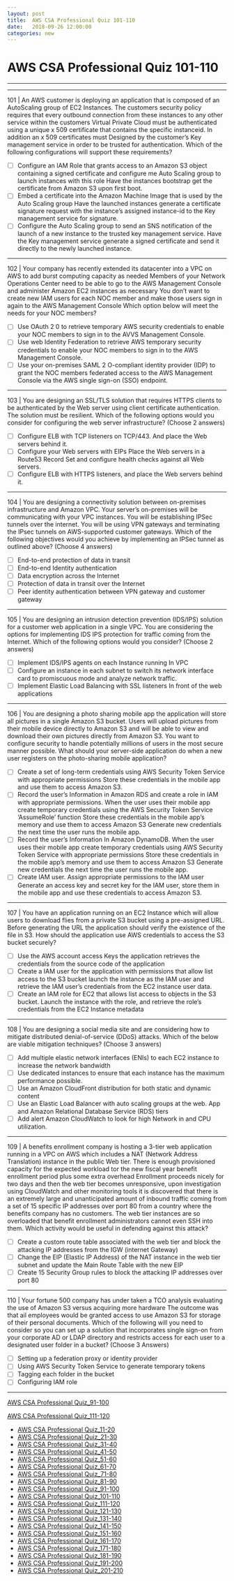 ```yaml
---
layout: post 
title:  AWS CSA Professional Quiz 101-110 
date:   2018-09-26 12:00:00
categories: new
---
```


AWS CSA Professional Quiz 101-110 
====
-----
-----
101 | An AWS customer is deploying an application that is composed of an AutoScaling group of EC2 Instances. The customers security policy requires that every outbound connection from these instances to any other service within the customers Virtual Private Cloud must be authenticated using a unique x 509 certificate that contains the specific instanceid. In addition an x 509 certificates must Designed by the customer’s Key management service in order to be trusted for authentication.
Which of the following configurations will support these requirements?

  - [ ] Configure an IAM Role that grants access to an Amazon S3 object containing a signed certificate and 
configure me Auto Scaling group to launch instances with this role Have the instances bootstrap get the 
certificate from Amazon S3 upon first boot.
  - [ ] Embed a certificate into the Amazon Machine Image that is used by the Auto Scaling group Have the 
launched instances generate a certificate signature request with the instance’s assigned instance-id to the Key 
management service for signature.
  - [ ] Configure the Auto Scaling group to send an SNS notification of the launch of a new instance to the trusted 
key management service. Have the Key management service generate a signed certificate and send it directly 
to the newly launched instance.

 ---------- 

102 | Your company has recently extended its datacenter into a VPC on AWS to add burst computing capacity as needed Members of your Network Operations Center need to be able to go to the AWS Management Console and administer Amazon EC2 instances as necessary You don’t want to create new IAM users for each NOC member and make those users sign in again to the AWS Management Console Which option below will meet the needs for your NOC members?

  - [ ] Use OAuth 2 0 to retrieve temporary AWS security credentials to enable your NOC members to sign in to 
the AVVS Management Console.
  - [ ] Use web Identity Federation to retrieve AWS temporary security credentials to enable your NOC members 
to sign in to the AWS Management Console.
  - [ ] Use your on-premises SAML 2 O-compliant identity provider (IDP) to grant the NOC members federated 
access to the AWS Management Console via the AWS single sign-on (SSO) endpoint.

 ---------- 

103 | You are designing an SSL/TLS solution that requires HTTPS clients to be authenticated by the Web server using client certificate authentication. The solution must be resilient.
Which of the following options would you consider for configuring the web server infrastructure? (Choose 2 answers)

  - [ ] Configure ELB with TCP listeners on TCP/443. And place the Web servers behind it.
  - [ ] Configure your Web servers with EIPs Place the Web servers in a Route53 Record Set and configure health 
checks against all Web servers.
  - [ ] Configure ELB with HTTPS listeners, and place the Web servers behind it.

 ---------- 

104 | You are designing a connectivity solution between on-premises infrastructure and Amazon VPC. Your server’s on-premises will be communicating with your VPC instances. You will be establishing IPSec tunnels over the internet. You will be using VPN gateways and terminating the IPsec tunnels on AWS-supported customer gateways.
Which of the following objectives would you achieve by implementing an IPSec tunnel as outlined above?
(Choose 4 answers)

  - [ ] End-to-end protection of data in transit
  - [ ] End-to-end Identity authentication
  - [ ] Data encryption across the Internet
  - [ ] Protection of data in transit over the Internet
  - [ ] Peer identity authentication between VPN gateway and customer gateway

 ---------- 

105 | You are designing an intrusion detection prevention (IDS/IPS) solution for a customer web application in a single VPC. You are considering the options for implementing IDS IPS protection for traffic coming from the
Internet.
Which of the following options would you consider? (Choose 2 answers)

  - [ ] Implement IDS/IPS agents on each Instance running In VPC
  - [ ] Configure an instance in each subnet to switch its network interface card to promiscuous mode and analyze 
network traffic.
  - [ ] Implement Elastic Load Balancing with SSL listeners In front of the web applications

 ---------- 

106 | You are designing a photo sharing mobile app the application will store all pictures in a single Amazon S3 bucket.
Users will upload pictures from their mobile device directly to Amazon S3 and will be able to view and download their own pictures directly from Amazon S3.
You want to configure security to handle potentially millions of users in the most secure manner possible.
What should your server-side application do when a new user registers on the photo-sharing mobile application?

  - [ ] Create a set of long-term credentials using AWS Security Token Service with appropriate permissions Store 
these credentials in the mobile app and use them to access Amazon S3.
  - [ ] Record the user’s Information in Amazon RDS and create a role in IAM with appropriate permissions. When 
the user uses their mobile app create temporary credentials using the AWS Security Token Service 
‘AssumeRole’ function Store these credentials in the mobile app’s memory and use them to access Amazon S3 
Generate new credentials the next time the user runs the mobile app.
  - [ ] Record the user’s Information In Amazon DynamoDB. When the user uses their mobile app create 
temporary credentials using AWS Security Token Service with appropriate permissions Store these credentials 
in the mobile app’s memory and use them to access Amazon S3 Generate new credentials the next time the 
user runs the mobile app.
  - [ ] Create IAM user. Assign appropriate permissions to the IAM user Generate an access key and secret key for 
the IAM user, store them in the mobile app and use these credentials to access Amazon S3.

 ---------- 

107 | You have an application running on an EC2 Instance which will allow users to download flies from a private S3 bucket using a pre-assigned URL. Before generating the URL the application should verify the existence of the file in S3.
How should the application use AWS credentials to access the S3 bucket securely?

  - [ ] Use the AWS account access Keys the application retrieves the credentials from the source code of the 
application
  - [ ] Create a IAM user for the application with permissions that allow list access to the S3 bucket launch the 
instance as the IAM user and retrieve the IAM user’s credentials from the EC2 instance user data.
  - [ ] Create an IAM role for EC2 that allows list access to objects in the S3 bucket. Launch the instance with the 
role, and retrieve the role’s credentials from the EC2 Instance metadata

 ---------- 

108 | You are designing a social media site and are considering how to mitigate distributed denial-of-service (DDoS) attacks. Which of the below are viable mitigation techniques? (Choose 3 answers)

  - [ ] Add multiple elastic network interfaces (ENIs) to each EC2 instance to increase the network bandwidth
  - [ ] Use dedicated instances to ensure that each instance has the maximum performance possible.
  - [ ] Use an Amazon CloudFront distribution for both static and dynamic content
  - [ ] Use an Elastic Load Balancer with auto scaling groups at the web. App and Amazon Relational Database 
Service (RDS) tiers
  - [ ] Add alert Amazon CloudWatch to look for high Network in and CPU utilization.

 ---------- 

109 | A benefits enrollment company is hosting a 3-tier web application running in a VPC on AWS which includes a
NAT (Network Address Translation) instance in the public Web tier. There is enough provisioned capacity for
the expected workload tor the new fiscal year benefit enrollment period plus some extra overhead Enrollment
proceeds nicely for two days and then the web tier becomes unresponsive, upon investigation using
CloudWatch and other monitoring tools it is discovered that there is an extremely large and unanticipated
amount of inbound traffic coming from a set of 15 specific IP addresses over port 80 from a country where the
benefits company has no customers. The web tier instances are so overloaded that benefit enrollment
administrators cannot even SSH into them. Which activity would be useful in defending against this attack?

  - [ ] Create a custom route table associated with the web tier and block the attacking IP addresses from the IGW 
(internet Gateway)
  - [ ] Change the EIP (Elastic IP Address) of the NAT instance in the web tier subnet and update the Main Route 
Table with the new EIP
  - [ ] Create 15 Security Group rules to block the attacking IP addresses over port 80

 ---------- 

110 | Your fortune 500 company has under taken a TCO analysis evaluating the use of Amazon S3 versus acquiring more hardware The outcome was that ail employees would be granted access to use Amazon S3 for storage of
their personal documents. Which of the following will you need to consider so you can set up a solution that incorporates single sign-on from your corporate AD or LDAP directory and restricts access for each user to a designated user folder in a bucket? (Choose 3 Answers)

  - [ ] Setting up a federation proxy or identity provider
  - [ ] Using AWS Security Token Service to generate temporary tokens
  - [ ] Tagging each folder in the bucket
  - [ ] Configuring IAM role

 ---------- 
[AWS CSA Professional Quiz_91-100](2018-09-26-AWS_CSA_Professional_Quiz_91-100.md)

[AWS CSA Professional Quiz_111-120](2018-09-26-AWS_CSA_Professional_Quiz_111-120.md)

  * [AWS CSA Professional Quiz_11-20](2018-09-26-AWS_CSA_Professional_Quiz_11-20.md)
  * [AWS CSA Professional Quiz_21-30](2018-09-26-AWS_CSA_Professional_Quiz_21-30.md)
  * [AWS CSA Professional Quiz_31-40](2018-09-26-AWS_CSA_Professional_Quiz_31-40.md)
  * [AWS CSA Professional Quiz_41-50](2018-09-26-AWS_CSA_Professional_Quiz_41-50.md)
  * [AWS CSA Professional Quiz_51-60](2018-09-26-AWS_CSA_Professional_Quiz_51-60.md)
  * [AWS CSA Professional Quiz_61-70](2018-09-26-AWS_CSA_Professional_Quiz_61-70.md)
  * [AWS CSA Professional Quiz_71-80](2018-09-26-AWS_CSA_Professional_Quiz_71-80.md)
  * [AWS CSA Professional Quiz_81-90](2018-09-26-AWS_CSA_Professional_Quiz_81-90.md)
  * [AWS CSA Professional Quiz_91-100](2018-09-26-AWS_CSA_Professional_Quiz_91-100.md)
  * [AWS CSA Professional Quiz_101-110](2018-09-26-AWS_CSA_Professional_Quiz_101-110.md)
  * [AWS CSA Professional Quiz_111-120](2018-09-26-AWS_CSA_Professional_Quiz_111-120.md)
  * [AWS CSA Professional Quiz_121-130](2018-09-26-AWS_CSA_Professional_Quiz_121-130.md)
  * [AWS CSA Professional Quiz_131-140](2018-09-26-AWS_CSA_Professional_Quiz_131-140.md)
  * [AWS CSA Professional Quiz_141-150](2018-09-26-AWS_CSA_Professional_Quiz_141-150.md)
  * [AWS CSA Professional Quiz_151-160](2018-09-26-AWS_CSA_Professional_Quiz_151-160.md)
  * [AWS CSA Professional Quiz_161-170](2018-09-26-AWS_CSA_Professional_Quiz_161-170.md)
  * [AWS CSA Professional Quiz_171-180](2018-09-26-AWS_CSA_Professional_Quiz_171-180.md)
  * [AWS CSA Professional Quiz_181-190](2018-09-26-AWS_CSA_Professional_Quiz_181-190.md)
  * [AWS CSA Professional Quiz_191-200](2018-09-26-AWS_CSA_Professional_Quiz_191-200.md)
  * [AWS CSA Professional Quiz_201-210](2018-09-26-AWS_CSA_Professional_Quiz_201-210.md)
